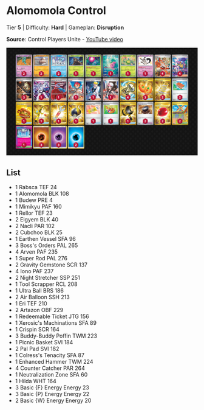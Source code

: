 # Alomomola Control

Tier **5** | Difficulty: **Hard** | Gameplan: **Disruption**

**Source**: Control Players Unite - [YouTube video](www.youtube.com/watch?v=C1jFDxOXYN0)

![decklist](../../!Images/Standard/18SVI-BBWF/Alomomola%20Control.png)

## List
* 1 Rabsca TEF 24
* 1 Alomomola BLK 108
* 1 Budew PRE 4
* 1 Mimikyu PAF 160
* 1 Rellor TEF 23
* 2 Elgyem BLK 40
* 2 Nacli PAR 102
* 2 Cubchoo BLK 25
* 1 Earthen Vessel SFA 96
* 3 Boss's Orders PAL 265
* 4 Arven PAF 235
* 1 Super Rod PAL 276
* 2 Gravity Gemstone SCR 137
* 4 Iono PAF 237
* 2 Night Stretcher SSP 251
* 1 Tool Scrapper RCL 208
* 1 Ultra Ball BRS 186
* 2 Air Balloon SSH 213
* 1 Eri TEF 210
* 2 Artazon OBF 229
* 1 Redeemable Ticket JTG 156
* 1 Xerosic's Machinations SFA 89
* 1 Crispin SCR 164
* 3 Buddy-Buddy Poffin TWM 223
* 1 Picnic Basket SVI 184
* 2 Pal Pad SVI 182
* 1 Colress's Tenacity SFA 87
* 1 Enhanced Hammer TWM 224
* 4 Counter Catcher PAR 264
* 1 Neutralization Zone SFA 60
* 1 Hilda WHT 164
* 3 Basic {F} Energy Energy 23
* 3 Basic {P} Energy Energy 22
* 2 Basic {W} Energy Energy 20